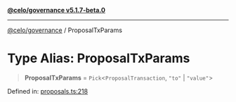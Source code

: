 [**@celo/governance v5.1.7-beta.0**](../README.md)

***

[@celo/governance](../README.md) / ProposalTxParams

# Type Alias: ProposalTxParams

> **ProposalTxParams** = `Pick`\<`ProposalTransaction`, `"to"` \| `"value"`\>

Defined in: [proposals.ts:218](https://github.com/celo-org/developer-tooling/blob/master/packages/sdk/governance/src/proposals.ts#L218)
